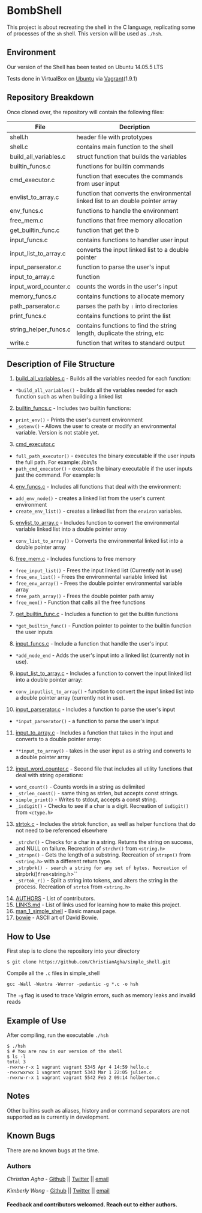 # BombShell

This project is about recreating the shell in the C language, replicating some of processes of the `sh` shell. This version will be used as `./hsh`.
## Environment
Our version of the Shell has been tested on Ubuntu 14.05.5 LTS

Tests done in VirtualBox on [Ubuntu](https://atlas.hashicorp.com/ubuntu/boxes/trusty64) via [Vagrant](https://www.vagrantup.com/)(1.9.1)

## Repository Breakdown
Once cloned over, the repository will contain the following files:

|   **File**    |  **Decription**                       |
|---------------|---------------------------------------|
| shell.h   | header file with prototypes           |
| shell.c      | contains main function to the shell         |
| build_all_variables.c     | struct function that builds the variables             |
| builtin_funcs.c | functions for builtin commands |
| cmd_executor.c     | function that executes the commands from user input|
| envlist_to_array.c     | function that converts the environmental linked list to an double pointer array|
| env_funcs.c | functions to handle the environment |
| free_mem.c | functions that free memory allocation |
| get_builtin_func.c     | function that get the b|
| input_funcs.c | contains functions to handler user input |
| input_list_to_array.c | converts the input linked list to a double pointer |
| input_parserator.c     | function to parse the user's input |
| input_to_array.c     | function |
| input_word_counter.c     | counts the words in the user's input |
| memory_funcs.c     | contains functions to allocate memory |
| path_parserator.c     | parses the path by `:` into directories |
| print_funcs.c     | contains functions to print the list |
| string_helper_funcs.c     | contains functions to find the string length, duplicate the string, etc |
| write.c     | function that writes to standard output |

## Description of File Structure
1. [build_all_variables.c](build_all_variable.c) - Builds all the variables needed for each function:
  * ``*build_all_variables()`` - builds all the variables needed for each function such as when building a linked list
2. [builtin_funcs.c](builtin_funcs.c) - Includes two builtin functions:
  * ``print_env()`` - Prints the user's current environment
  * ``_setenv()`` - Allows the user to create or modify an environmental variable. Version is not stable yet.
3. [cmd_executor.c](cmd_executor.c)
  * ``full_path_executor()`` - executes the binary executable if the user inputs the full path. For example: /bin/ls
  * ``path_cmd_executor()`` - executes the binary executable if the user inputs just the command. For example: ls
4. [env_funcs.c](env_funcs.c) - Includes all functions that deal with the environment:
  * ``add_env_node()`` - creates a linked list from the user's current environment
  * ``create_env_list()`` - creates a linked list from the ``environ`` variables.
5. [envlist_to_array.c](envlist_to_array.c) - Includes function to convert the environmental variable linked list into a double pointer array
  * ``conv_list_to_array()`` - Converts the environmental linked list into a double pointer array
6. [free_mem.c](free_mem.c) - Includes functions to free memory
  * ``free_input_list()`` - Frees the input linked list (Currently not in use)
  * ``free_env_list()`` - Frees the environmental variable linked list
  * ``free_env_array()`` - Frees the double pointer environmental variable array
  * ``free_path_array()`` - Frees the double pointer path array
  * ``free_mem()`` - Function that calls all the free functions
7. [get_builtin_func.c](get_builtin_func.c) - Includes a function to get the builtin functions
  * ``*get_builtin_func()`` - Function pointer to pointer to the builtin function the user inputs
8. [input_funcs.c](input_funcs.c) - Include a function that handle the user's input
  * ``*add_node_end`` - Adds the user's input into a linked list (currently not in use).
9. [input_list_to_array.c](input_list_to_array.c) - Includes a function to convert the input linked list into a double pointer array:
  * ``conv_inputlist_to_array()`` - function to convert the input linked list into a double pointer array (currently not in use).
10. [input_parserator.c](input_parserator.c) - Includes a function to parse the user's input
* ``*input_parserator()`` - a function to parse the user's input
11. [input_to_array.c](input_to_array.c) - Includes a function that takes in the input and converts to a double pointer array:
  * ``**input_to_array()`` - takes in the user input as a string and converts to a double pointer array
12. [input_word_counter.c](input_word_counter.c) - Second file that includes all utility functions that deal with string operations:
  * ``word_count()`` - Counts words in a string as delimited
  * ``_strlen_const()`` - same thing as strlen, but accepts const strings.
  * ``simple_print()`` - Writes to stdout, accepts a const string.
  * ``_isdigit()`` - Checks to see if a char is a digit. Recreation of ``isdigit()`` from ``<ctype.h>``
13. [strtok.c](strtok.c) - Includes the strtok function, as well as helper functions that do not need to be referenced elsewhere
  * ``_strchr()`` - Checks for a char in a string. Returns the string on success, and NULL on failure. Recreation of ``strchr()`` from ``<string.h>``
  * ``_strspn()`` - Gets the length of a substring. Recreation of ``strspn()`` from ``<string.h>`` with a different return type.
  * ``_strpbrk() - search a string for any set of bytes. Recreation of ``strpbrk()`` from ``<string.h>``
  * ``_strtok_r()`` - Split a string into tokens, and alters the string in the process. Recreation of ``strtok`` from ``<string.h>``
14. [AUTHORS](AUTHORS) - List of contributors.
15. [LINKS.md](LINKS.md) - List of links used for learning how to make this project.
16. [man_1_simple_shell](man_1_simple_shell) - Basic manual page.
17. [bowie](bowie.txt) - ASCII art of David Bowie.

## How to Use
First step is to clone the repository into your directory
```
$ git clone https://github.com/ChristianAgha/simple_shell.git
```
Compile all the `.c` files in simple_shell
```
gcc -Wall -Wextra -Werror -pedantic -g *.c -o hsh
```
The `-g` flag is used to trace Valgrin errors, such as memory leaks and invalid reads

## Example of Use
After compiling, run the executable `./hsh`
```
$ ./hsh
$ # You are now in our version of the shell
$ ls -l
total 3
-rwxrw-r-x 1 vagrant vagrant 5345 Apr 4 14:59 hello.c
-rwxrwxrwx 1 vagrant vagrant 5343 Mar 1 22:05 julien.c
-rwxrw-r-x 1 vagrant vagrant 5542 Feb 2 09:14 holberton.c
```
## Notes
Other builtins such as aliases, history and or command separators are not supported as is currently in development.

## Known Bugs
There are no known bugs at the time.

### Authors
*Christian Agha* - [Github](https://github.com/ChristianAgha) || [Twitter](https://twitter.com/ChristyanAgha) || [email](christianagha@gmail.com)

*Kimberly Wong* - [Github](https://github.com/kjowong) || [Twitter](https://twitter.com/kjowong) || [email](kimberly.wong@holbertonschool.com)

#### Feedback and contributors welcomed. Reach out to either authors.


